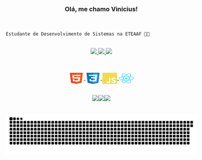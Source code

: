 <h3 align="center">Olá, me chamo Vinicius!</h3><br>

```
Estudante de Desenvolvimento de Sistemas na ETEAAF 👨‍💻
```
  
  ##
  
  <div align="center">
  <a href="https://github.com/viniciusslv00">
  <img height="180em" src="https://github-readme-stats.vercel.app/api?username=viniciusslv00&show_icons=true&theme=tokyonight&include_all_commits=true&count_private=true"/>
  <img height="180em" src="https://github-readme-stats.vercel.app/api/top-langs/?username=viniciusslv00&layout=compact&langs_count=6&theme=tokyonight"/>
    <img height="180em"src="https://github-readme-streak-stats.herokuapp.com/?user=viniciusslv00&theme=tokyonight&hide_border=false"/>

</div>
  
  ##
  
  <div> 

<div style="display: inline_block" align="center"><br>
  <img align="center" alt="HTML" height="30" width="40" src="https://raw.githubusercontent.com/devicons/devicon/master/icons/html5/html5-original.svg">
  <img align="center" alt="CSS" height="30" width="40" src="https://raw.githubusercontent.com/devicons/devicon/master/icons/css3/css3-original.svg">
  <img align="center" alt="Js" height="30" width="40" src="https://raw.githubusercontent.com/devicons/devicon/master/icons/javascript/javascript-plain.svg">
  <img align="center" alt="react" height="30" width="40" src="https://raw.githubusercontent.com/devicons/devicon/master/icons/react/react-original.svg">
</div>

</div>
  
  ##
  
  <div> 

<div align="center"><a href="https://instagram.com/viniiciusslv" target="_blank"><img src="https://img.shields.io/badge/-Instagram-%23E4405F?style=for-the-badge&logo=instagram&logoColor=white" target="_blank"><a href = "mailto:slvinicius00@gmail.com"><img src="https://img.shields.io/badge/-Gmail-%23333?style=for-the-badge&logo=gmail&logoColor=white" target="_blank"></a><a href="https://www.linkedin.com/in/vinicius-silva-b6091a226/" target="_blank"><img src="https://img.shields.io/badge/-LinkedIn-%230077B5?style=for-the-badge&logo=linkedin&logoColor=white" target="_blank"></a>   </div>
 
 </div>
  
  ##
  
  <div> 
 
  
    
  
![Snake animation](https://github.com/Medeiros92/Medeiros92/blob/output/github-contribution-grid-snake.svg)

